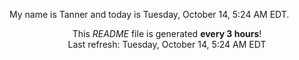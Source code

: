 My name is Tanner and today is Tuesday, October 14, 5:24 AM EDT.

<p align="center">This <i>README</i> file is generated <b>every 3 hours</b>!</br>Last refresh: Tuesday, October 14, 5:24 AM EDT<br /></p>
